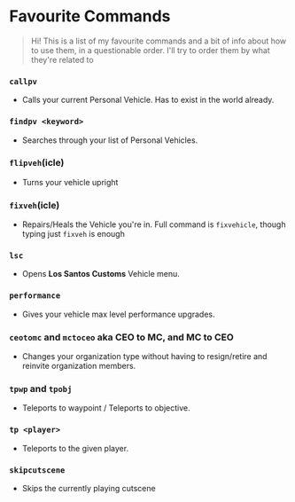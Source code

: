 # Favourite Commands
> Hi! This is a list of my favourite commands and a bit of info about how to use them, in a questionable order. I'll try to order them by what they're related to


### `callpv`
- Calls your current Personal Vehicle. Has to exist in the world already.

### `findpv <keyword>`
- Searches through your list of Personal Vehicles.

### `flipveh`(icle)
-  Turns your vehicle upright

### `fixveh`(icle)
- Repairs/Heals the Vehicle you're in. Full command is `fixvehicle`, though typing just `fixveh` is enough

### `lsc`
- Opens **Los Santos Customs** Vehicle menu.

### `performance`
- Gives your vehicle max level performance upgrades.


### `ceotomc` and `mctoceo` aka CEO to MC, and MC to CEO
- Changes your organization type without having to resign/retire and reinvite organization members.

### `tpwp` and `tpobj`
- Teleports to waypoint / Teleports to objective.
### `tp <player>`
- Teleports to the given player.

### `skipcutscene`
- Skips the currently playing cutscene
